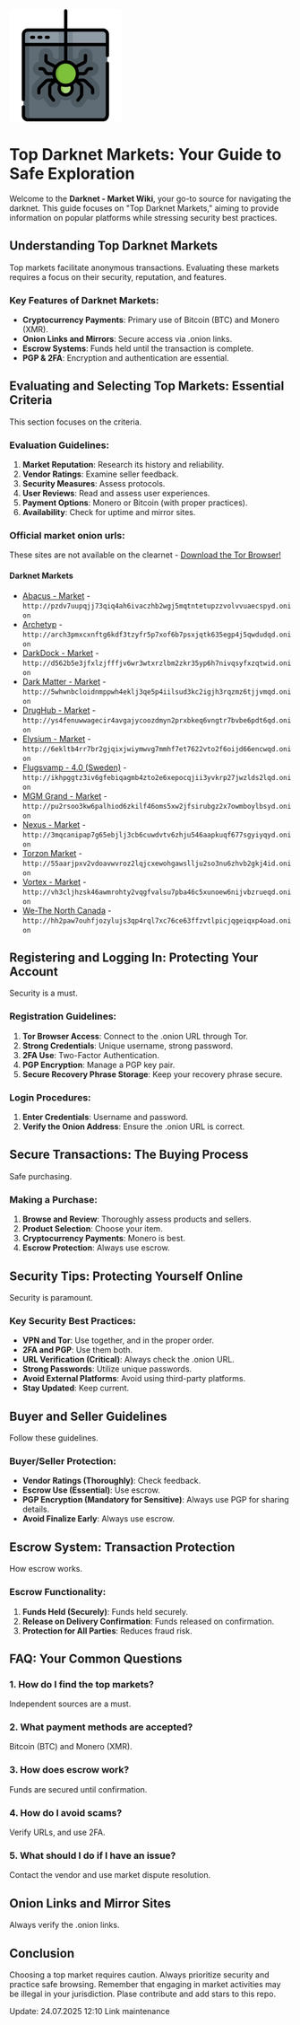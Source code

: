 <img src="/media/under.webp" width="200">

# Top Darknet Markets: Your Guide to Safe Exploration

Welcome to the **Darknet - Market Wiki**, your go-to source for navigating the darknet. This guide focuses on "Top Darknet Markets," aiming to provide information on popular platforms while stressing security best practices.

## Understanding Top Darknet Markets

Top markets facilitate anonymous transactions. Evaluating these markets requires a focus on their security, reputation, and features.

### Key Features of Darknet Markets:
-   **Cryptocurrency Payments**: Primary use of Bitcoin (BTC) and Monero (XMR).
-   **Onion Links and Mirrors**: Secure access via .onion links.
-   **Escrow Systems**: Funds held until the transaction is complete.
-   **PGP & 2FA**: Encryption and authentication are essential.

## Evaluating and Selecting Top Markets: Essential Criteria

This section focuses on the criteria.

### Evaluation Guidelines:
1.  **Market Reputation**: Research its history and reliability.
2.  **Vendor Ratings**: Examine seller feedback.
3.  **Security Measures**: Assess protocols.
4.  **User Reviews**: Read and assess user experiences.
5.  **Payment Options**: Monero or Bitcoin (with proper practices).
6.  **Availability**: Check for uptime and mirror sites.

### Official market onion urls:
These sites are not available on the clearnet - [Download the Tor Browser!](https://www.torproject.org/download/)

#### Darknet Markets

*   [Abacus - Market](http://pzdv7uupqjj73qiq4ah6ivaczhb2wgj5mqtntetupzzvolvvuaecspyd.onion) - `http://pzdv7uupqjj73qiq4ah6ivaczhb2wgj5mqtntetupzzvolvvuaecspyd.onion`
*   [Archetyp](@archetyp) - `http://arch3pmxcxnftg6kdf3tzyfr5p7xof6b7psxjqtk635egp4j5qwdudqd.onion`
*   [DarkDock - Market](http://d562b5e3jfxlzjfffjv6wr3wtxrzlbm2zkr35yp6h7nivqsyfxzqtwid.onion) - `http://d562b5e3jfxlzjfffjv6wr3wtxrzlbm2zkr35yp6h7nivqsyfxzqtwid.onion`
*   [Dark Matter - Market](http://5whwnbcloidnmppwh4eklj3qe5p4iilsud3kc2igjh3rqzmz6tjjvmqd.onion) - `http://5whwnbcloidnmppwh4eklj3qe5p4iilsud3kc2igjh3rqzmz6tjjvmqd.onion`
*   [DrugHub - Market](http://ys4fenuwwagecir4avgajycoozdmyn2prxbkeq6vngtr7bvbe6pdt6qd.onion) - `http://ys4fenuwwagecir4avgajycoozdmyn2prxbkeq6vngtr7bvbe6pdt6qd.onion`
*   [Elysium - Market](http://6ekltb4rr7br2gjqixjwiymwvg7mmhf7et7622vto2f6oijd66encwqd.onion) - `http://6ekltb4rr7br2gjqixjwiymwvg7mmhf7et7622vto2f6oijd66encwqd.onion`
*   [Flugsvamp - 4.0 (Sweden)](http://ikhpggtz3iv6gfebiqagmb4zto2e6xepocqjii3yvkrp27jwzlds2lqd.onion) - `http://ikhpggtz3iv6gfebiqagmb4zto2e6xepocqjii3yvkrp27jwzlds2lqd.onion`
*   [MGM Grand - Market](http://pu2rsoo3kw6palhiod6zkilf46oms5xw2jfsirubgz2x7owmboylbsyd.onion) - `http://pu2rsoo3kw6palhiod6zkilf46oms5xw2jfsirubgz2x7owmboylbsyd.onion`
*   [Nexus - Market](http://3mqcanipap7g65ebjlj3cb6cuwdvtv6zhju546aapkuqf677sgyiyqyd.onion) - `http://3mqcanipap7g65ebjlj3cb6cuwdvtv6zhju546aapkuqf677sgyiyqyd.onion`
*   [Torzon Market](http://55aarjpxv2vdoavwvroz2lqjcxewohgawsllju2so3nu6zhvb2gkj4id.onion) - `http://55aarjpxv2vdoavwvroz2lqjcxewohgawsllju2so3nu6zhvb2gkj4id.onion`
*   [Vortex - Market](http://vh3cljhzsk46awmrohty2vqgfvalsu7pba46c5xunoew6nijvbzrueqd.onion) - `http://vh3cljhzsk46awmrohty2vqgfvalsu7pba46c5xunoew6nijvbzrueqd.onion`
*   [We-The North Canada](http://hh2paw7ouhfjozylujs3qp4rql7xc76ce63ffzvtlpicjqgeiqxp4oad.onion) - `http://hh2paw7ouhfjozylujs3qp4rql7xc76ce63ffzvtlpicjqgeiqxp4oad.onion`

## Registering and Logging In: Protecting Your Account

Security is a must.

### Registration Guidelines:
1.  **Tor Browser Access**: Connect to the .onion URL through Tor.
2.  **Strong Credentials**: Unique username, strong password.
3.  **2FA Use**: Two-Factor Authentication.
4.  **PGP Encryption**: Manage a PGP key pair.
5.  **Secure Recovery Phrase Storage**: Keep your recovery phrase secure.

### Login Procedures:
1.  **Enter Credentials**: Username and password.
2.  **Verify the Onion Address**: Ensure the .onion URL is correct.

## Secure Transactions: The Buying Process

Safe purchasing.

### Making a Purchase:
1.  **Browse and Review**: Thoroughly assess products and sellers.
2.  **Product Selection**: Choose your item.
3.  **Cryptocurrency Payments**: Monero is best.
4.  **Escrow Protection**: Always use escrow.

## Security Tips: Protecting Yourself Online

Security is paramount.

### Key Security Best Practices:
-   **VPN and Tor**: Use together, and in the proper order.
-   **2FA and PGP**: Use them both.
-   **URL Verification (Critical)**: Always check the .onion URL.
-   **Strong Passwords**: Utilize unique passwords.
-   **Avoid External Platforms**: Avoid using third-party platforms.
-   **Stay Updated**: Keep current.

## Buyer and Seller Guidelines

Follow these guidelines.

### Buyer/Seller Protection:
-   **Vendor Ratings (Thoroughly)**: Check feedback.
-   **Escrow Use (Essential)**: Use escrow.
-   **PGP Encryption (Mandatory for Sensitive)**: Always use PGP for sharing details.
-   **Avoid Finalize Early**: Always use escrow.

## Escrow System: Transaction Protection

How escrow works.

### Escrow Functionality:
1.  **Funds Held (Securely)**: Funds held securely.
2.  **Release on Delivery Confirmation**: Funds released on confirmation.
3.  **Protection for All Parties**: Reduces fraud risk.

## FAQ: Your Common Questions

### 1. How do I find the top markets?
Independent sources are a must.

### 2. What payment methods are accepted?
Bitcoin (BTC) and Monero (XMR).

### 3. How does escrow work?
Funds are secured until confirmation.

### 4. How do I avoid scams?
Verify URLs, and use 2FA.

### 5. What should I do if I have an issue?
Contact the vendor and use market dispute resolution.

## Onion Links and Mirror Sites

Always verify the .onion links.

## Conclusion

Choosing a top market requires caution. Always prioritize security and practice safe browsing. Remember that engaging in market activities may be illegal in your jurisdiction.
Plase contribute and add stars to this repo.







Update:  24.07.2025 12:10 Link maintenance